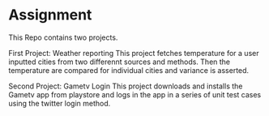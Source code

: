 # Assignment

This Repo contains two projects.

First Project: Weather reporting
This project fetches temperature for a user inputted cities from two differennt sources and methods. 
Then the temperature are compared for individual cities and variance is asserted.

Second Project: Gametv Login
This project downloads and installs the Gametv app from playstore and logs in the app 
in a series of unit test cases using the twitter login method.
